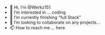 - 👋 Hi, I’m @Werkz151
- 👀 I’m interested in ... coding 
- 🌱 I’m currently finishing "full Stack"
- 💞️ I’m looking to collaborate on any projects...
- 📫 How to reach me ... here

<!---
Werkz151/Werkz151 is a ✨ special ✨ repository because its `README.md` (this file) appears on your GitHub profile.
You can click the Preview link to take a look at your changes.
--->
